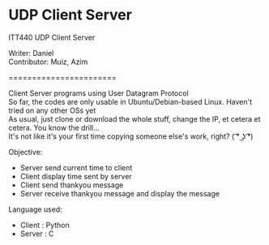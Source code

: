 # UDP Client Server
ITT440 UDP Client Server 

Writer: Daniel\
Contributor: Muiz, Azim

=======================

Client Server programs using User Datagram Protocol\
So far, the codes are only usable in Ubuntu/Debian-based Linux. Haven't tried on any other OSs yet\
As usual, just clone or download the whole stuff, change the IP, et cetera et cetera. You know the drill...\
It's not like it's your first time copying someone else's work, right? ( ͡° ͜ʖ ͡°)


Objective:
- Server send current time to client
- Client display time sent by server
- Client send thankyou message
- Server receive thankyou message and display the message



Language used:
- Client : Python
- Server : C
